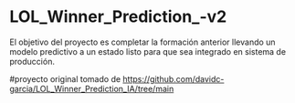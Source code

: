 # LOL_Winner_Prediction_-v2
El objetivo del proyecto es completar la formación anterior llevando un modelo predictivo a un estado listo para que sea integrado en sistema de producción.

#proyecto original tomado de https://github.com/davidc-garcia/LOL_Winner_Prediction_IA/tree/main
